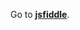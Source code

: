 Go to **[jsfiddle](http://jsfiddle.net/gh/get/library/pure/1borodat1/EloquentJS/tree/master/3.%20Functions)**.